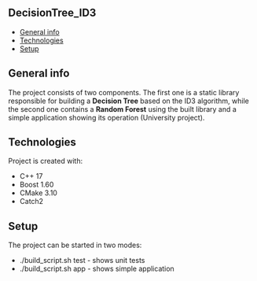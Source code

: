## DecisionTree_ID3
* [General info](#general-info)
* [Technologies](#technologies)
* [Setup](#setup)

## General info
The project consists of two components. The first one is a static library responsible for building a **Decision Tree** based on the ID3 algorithm, while the second one contains a **Random Forest** using the built library and a simple application showing its operation (University project).
	
## Technologies
Project is created with:
* C++ 17
* Boost 1.60
* CMake 3.10
* Catch2
	
## Setup
The project can be started in two modes:
* ./build_script.sh test - shows unit tests
* ./build_script.sh app - shows simple application

